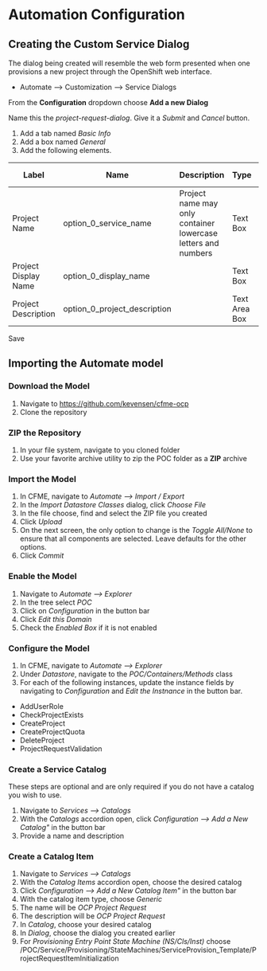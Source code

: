 # Automation Configuration
## Creating the Custom Service Dialog
The dialog being created will resemble the web form presented when one provisions a new project through the OpenShift web interface.
* Automate --> Customization --> Service Dialogs

From the **Configuration** dropdown choose **Add a new Dialog**

Name this the *project-request-dialog*.  Give it a *Submit* and *Cancel* button.

1. Add a tab named *Basic Info*
2. Add a box named *General*
3. Add the following elements.

| Label | Name | Description | Type | Required |  Validator Rule |
| ----- | ---- | ----------- | ---- | -------- | -------------- |
| Project Name | option_0_service_name | Project name may only container lowercase letters and numbers | Text Box | Yes | ^[a-z0-9]*$ |
| Project Display Name | option_0_display_name  | | Text Box | No | |
| Project Description | option_0_project_description | | Text Area Box | No |  |

Save

## Importing the Automate model
### Download the Model

1. Navigate to https://github.com/kevensen/cfme-ocp
2. Clone the repository

### ZIP the Repository

1. In your file system, navigate to you cloned folder
2. Use your favorite archive utility to zip the POC folder as a **ZIP** archive

### Import the Model

1. In CFME, navigate to *Automate --> Import / Export*
2. In the *Import Datastore Classes* dialog, click *Choose File*
3. In the file choose, find and select the ZIP file you created
4. Click *Upload*
5. On the next screen, the only option to change is the *Toggle All/None* to ensure that all components are selected.  Leave defaults for the other options.
6. Click *Commit*

### Enable the Model

1. Navigate to *Automate --> Explorer*
2. In the tree select *POC*
3. Click on *Configuration* in the button bar
4. Click *Edit this Domain*
5. Check the *Enabled Box* if it is not enabled

### Configure the Model

1. In CFME, navigate to *Automate --> Explorer*
2. Under *Datastore*, navigate to the *POC/Containers/Methods* class
3. For each of the following instances, update the instance fields by navigating to *Configuration* and *Edit the Instnance* in the button bar.
 * AddUserRole
 * CheckProjectExists
 * CreateProject
 * CreateProjectQuota
 * DeleteProject
 * ProjectRequestValidation

### Create a Service Catalog

These steps are optional and are only required if you do not have a catalog you wish to use.

1. Navigate to *Services --> Catalogs*
2. With the *Catalogs* accordion open, click *Configuration --> Add a New Catalog"* in the button bar
3. Provide a name and description

### Create a Catalog Item

1. Navigate to *Services --> Catalogs*
2. With the *Catalog Items* accordion open, choose the desired catalog
3. Click *Configuration --> Add a New Catalog Item"* in the button bar
4. With the catalog item type, choose *Generic*
5. The name will be *OCP Project Request*
6. The description will be *OCP Project Request*
7. In *Catalog*, choose your desired catalog
8. In *Dialog*, choose the dialog you created earlier
9. For *Provisioning Entry Point State Machine (NS/Cls/Inst)* choose /POC/Service/Provisioning/StateMachines/ServiceProvision_Template/ProjectRequestItemInitialization
